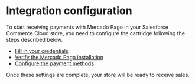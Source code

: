 # Integration configuration

To start receiving payments with Mercado Pago in your Salesforce Commerce Cloud store, you need to configure the cartridge following the steps described below.

* [Fill in your credentials](/developers/en/docs/salesforce-commerce-cloud/integration-configuration/credentials)
* [Verify the Mercado Pago installation](/developers/en/docs/salesforce-commerce-cloud/integration-configuration/installation-verification)
* [Configure the payment methods](/developers/es/docs/salesforce-commerce-cloud/payments-configuration)

Once these settings are complete, your store will be ready to receive sales.